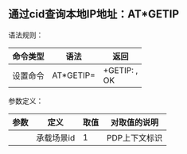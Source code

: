 ## 通过cid查询本地IP地址：AT*GETIP

语法规则：

| 命令类型 | 语法           | 返回                          |
| -------- | -------------- | ----------------------------- |
| 设置命令 | AT*GETIP=<cid> | +GETIP: <ip>,<gateway> <br>OK |

 

参数定义：

| 参数  | 定义       | 取值 | 对取值的说明  |
| ----- | ---------- | ---- | ------------- |
| <cid> | 承载场景id | 1    | PDP上下文标识 |
